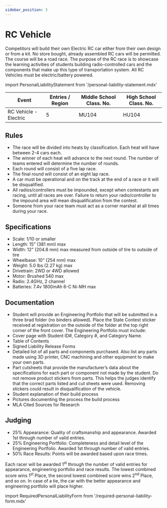 ```yaml
---
sidebar_position: 3
---
```


# RC Vehicle

Competitors will build their own Electric RC car either from their own design or from a kit. No store bought, already assembled RC cars will be permitted. The course will be a road race. The purpose of the RC race is to showcase the learning activities of students building radio-controlled cars and the components that make up this type of transportation system. All RC Vehicles must be electric/battery powered.

import PersonalLiabilityStatement from '/personal-liability-statement.mdx'

<PersonalLiabilityStatement />


| Event                 | Entries / Region | Middle School Class. No. | High School Class. No. |
| --------------------- | ---------------- | ------------------------ | ---------------------- |
| RC Vehicle - Electric | 5                | MU104                    | HU104                  |

## Rules

- The race will be divided into heats by classification. Each heat will have between 2-4 cars each.
- The winner of each heat will advance to the next round. The number of teams entered will determine the number of rounds.
- Each round will consist of a five lap race.
- The final round will consist of an eight lap race.
- A car must be operational and on the track at the end of a race or it will be disqualified.
- All radios/controllers must be impounded, except when contestants are racing, until all races are over. Failure to return your radio/controller to the impound area will mean disqualification from the contest.
- Someone from your race team must act as a corner marshal at all times during your race.

## Specifications

- Scale: 1/10 or smaller
- Length: 15” (381 mm) max
- Width: 12” (204.8 mm) max measured from outside of tire to outside of tire
- Wheelbase: 10” (254 mm) max
- Weight: 5.0 lbs (2.27 kg) max
- Drivetrain: 2WD or 4WD allowed
- Motor: Brushed 540 max
- Radio: 2.4GHz, 2 channel
- Batteries: 7.4v 1800mAh 6-C Ni-MH max

## Documentation

- Student will provide an Engineering Portfolio that will be submitted in a three brad folder (no binders allowed). Place the State Contest sticker received at registration on the outside of the folder at the top right corner of the front cover. The Engineering Portfolio must include:
- Cover page with Student ID#, Category #, and Category Name.
- Table of Contents
- Signed Liability Release Forms
- Detailed list of all parts and components purchased. Also list any parts made using 3D printer, CNC machining and other equipment to make your own parts.
- Part cutsheets that provide the manufacturer’s data about the specifications for each part or component not made by the student. Do not remove product stickers from parts. This helps the judges identify that the correct parts listed and cut sheets were used. Removing stickers could result in disqualification of the vehicle.
- Student explanation of their build process
- Pictures documenting the process the build process
- MLA Cited Sources for Research

## Judging

- 25% Appearance: Quality of craftsmanship and appearance. Awarded 1st through number of valid entries.
- 25% Engineering Portfolio: Completeness and detail level of the Engineering Portfolio. Awarded 1st through number of valid entries.
- 50% Race Results: Points will be awarded based upon race times.

Each racer will be awarded 1<sup>st</sup> through the number of valid entries for appearance, engineering portfolio and race results. The lowest combined score wins 1<sup>st</sup> Place, the second lowest combined score wins 2<sup>nd</sup> Place, and so on. In case of a tie, the car with the better appearance and engineering portfolio will place higher.

import RequiredPersonalLiabilityForm from '/required-personal-liability-form.mdx'

<RequiredPersonalLiabilityForm />